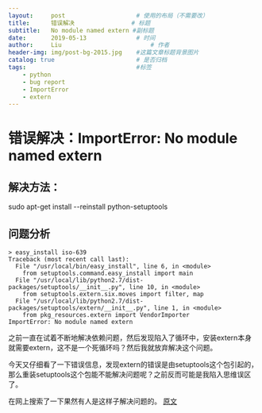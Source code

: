 ```yaml
---
layout:     post   				    # 使用的布局（不需要改）
title:      错误解决 				# 标题
subtitle:   No module named extern #副标题
date:       2019-05-13 				# 时间
author:     Liu 						# 作者
header-img: img/post-bg-2015.jpg 	#这篇文章标题背景图片
catalog: true 						# 是否归档
tags:								#标签
    - python
    - bug report
    - ImportError
    - extern
---
```


# 错误解决：ImportError: No module named extern

## 解决方法：

sudo apt-get install --reinstall python-setuptools

## 问题分析

```
> easy_install iso-639
Traceback (most recent call last):
  File "/usr/local/bin/easy_install", line 6, in <module>
    from setuptools.command.easy_install import main
  File "/usr/local/lib/python2.7/dist-packages/setuptools/__init__.py", line 10, in <module>
    from setuptools.extern.six.moves import filter, map
  File "/usr/local/lib/python2.7/dist-packages/setuptools/extern/__init__.py", line 1, in <module>
    from pkg_resources.extern import VendorImporter
ImportError: No module named extern
```

之前一直在试着不断地解决依赖问题，然后发现陷入了循环中，安装extern本身就需要extern，这不是一个死循环吗？然后我就放弃解决这个问题。

今天又仔细看了一下错误信息，发现extern的错误是由setuptools这个包引起的，那么重装setuptools这个包能不能解决问题呢？之前反而可能是我陷入思维误区了。

在网上搜索了一下果然有人是这样子解决问题的。
[原文](https://stackoverflow.com/questions/35446765/importerror-no-module-named-extern)
